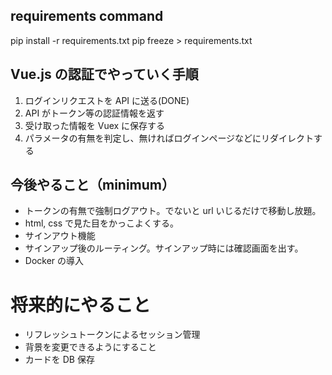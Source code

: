 ## requirements command

pip install -r requirements.txt
pip freeze > requirements.txt

## Vue.js の認証でやっていく手順

1. ログインリクエストを API に送る(DONE)
2. API がトークン等の認証情報を返す
3. 受け取った情報を Vuex に保存する
4. パラメータの有無を判定し、無ければログインページなどにリダイレクトする

## 今後やること（minimum）

- トークンの有無で強制ログアウト。でないと url いじるだけで移動し放題。
- html, css で見た目をかっこよくする。
- サインアウト機能
- サインアップ後のルーティング。サインアップ時には確認画面を出す。
- Docker の導入

# 将来的にやること

- リフレッシュトークンによるセッション管理
- 背景を変更できるようにすること
- カードを DB 保存
